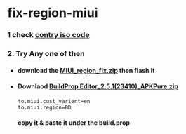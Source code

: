 # fix-region-miui
### 1 check [contry iso code ]("https://en.m.wikipedia.org/wiki/List_of_ISO_3166_country_codes")
### 2. Try Any one of then
- #### download the [MIUI_region_fix.zip](https://github.com/user-attachments/files/19057827/MIUI_region_fix.zip) then flash it
- #### Downlaod [BuildProp Editor_2.5.1(23410)_APKPure.zip](https://github.com/user-attachments/files/19057893/BuildProp.Editor_2.5.1.23410._APKPure.zip)
  ```
  to.miui.cust_varient=en
  to.miui.region=BD
  ```
  #### copy it & paste it under the build.prop
